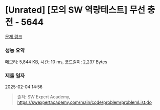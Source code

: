 # [Unrated] [모의 SW 역량테스트] 무선 충전 - 5644 

[문제 링크](https://swexpertacademy.com/main/code/problem/problemDetail.do?contestProbId=AWXRDL1aeugDFAUo) 

### 성능 요약

메모리: 5,844 KB, 시간: 10 ms, 코드길이: 2,237 Bytes

### 제출 일자

2025-02-04 14:56



> 출처: SW Expert Academy, https://swexpertacademy.com/main/code/problem/problemList.do